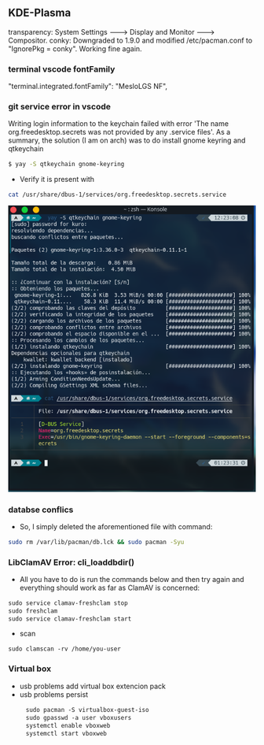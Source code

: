 ## KDE-Plasma

transparency:
System Settings ---> Display and Monitor ---> Compositor.
conky:
Downgraded to 1.9.0 and modified /etc/pacman.conf to "IgnorePkg = conky". Working fine again.

### terminal vscode fontFamily

"terminal.integrated.fontFamily": "MesloLGS NF",

### git service error in vscode

Writing login information to the keychain failed with error 'The name org.freedesktop.secrets was not provided by any .service files'.
As a summary, the solution (I am on arch) was to do install gnome keyring and qtkeychain

```sh
$ yay -S qtkeychain gnome-keyring
```

- Verify it is present with

```sh
cat /usr/share/dbus-1/services/org.freedesktop.secrets.service
```

![img](/images/giterror.png)

### databse conflics

- So, I simply deleted the aforementioned file with command:

```sh
sudo rm /var/lib/pacman/db.lck && sudo pacman -Syu
```

### LibClamAV Error: cli_loaddbdir()

- All you have to do is run the commands below and then try again and everything should work as far as ClamAV is concerned:

```
sudo service clamav-freshclam stop
sudo freshclam
sudo service clamav-freshclam start
```

- scan

```
sudo clamscan -rv /home/you-user
```

### Virtual box

- usb problems
  add virtual box extencion pack
- usb problems persist

```
     sudo pacman -S virtualbox-guest-iso
     sudo gpasswd -a user vboxusers
     systemctl enable vboxweb
     systemctl start vboxweb
```

